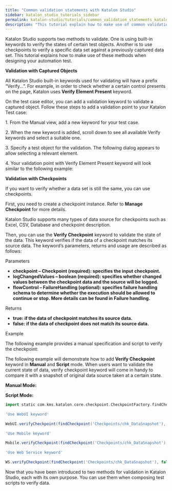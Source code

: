 ```yaml
---
title: "Common validation statements with Katalon Studio"
sidebar: katalon_studio_tutorials_sidebar
permalink: katalon-studio/tutorials/common_validation_statements_katalon_studio.html
description: "This tutorial explain how to make use of common validation methods when designing your automation test with Katalon Studio."
---
```

Katalon Studio supports two methods to validate. One is using built-in keywords to verify the states of certain test objects. Another is to use checkpoints to verify a specific data set against a previously captured data set. This tutorial explains how to make use of these methods when designing your automation test.

**Validation with Captured Objects**

All Katalon Studio built-in keywords used for validating will have a prefix “Verify…”. For example, in order to check whether a certain control presents on the page, Katalon uses **Verify Element Present** keyword.

On the test case editor, you can add a validation keyword to validate a captured object. Follow these steps to add a validation point to your Katalon Test case:

1\. From the Manual view, add a new keyword for your test case.

2\. When the new keyword is added, scroll down to see all available Verify keywords and select a suitable one.

3\. Specify a test object for the validation. The following dialog appears to allow selecting a relevant element.

4\. Your validation point with Verify Element Present keyword will look similar to the following example:

**Validation with Checkpoints**

If you want to verify whether a data set is still the same, you can use checkpoints.

First, you need to create a checkpoint instance. Refer to **Manage Checkpoint** for more details.

Katalon Studio supports many types of data source for checkpoints such as Excel, CSV, Database and checkpoint description.

Then, you can use the **Verify Checkpoint** keyword to validate the state of the data. This keyword verifies if the data of a checkpoint matches its source data. The keyword’s parameters, returns and usage are described as follows:

Parameters

*   **checkpoint – Checkpoint (required): specifies the input checkpoint.**
*   **logChangedValues – boolean (required): specifies whether changed values between the checkpoint data and the source will be logged.**
*   **flowControl – FailureHandling (optional): specifies failure handling schema to determine whether the execution should be allowed to continue or stop. More details can be found in **Failure handling**.**

Returns

*   **true: if the data of checkpoint matches its source data.**
*   **false: if the data of checkpoint does not match its source data.**

Example

The following example provides a manual specification and script to verify the checkpoint:

The following example will demonstrate how to add **Verify Checkpoint** keyword in **Manual** and **Script** mode. When users want to validate the current state of data, verify checkpoint keyword will come in handy to compare it with a snapshot of original data source taken at a certain state.

**Manual Mode:**

**Script Mode:**

```groovy
import static com.kms.katalon.core.checkpoint.CheckpointFactory.findCheckpoint
 
'Use WebUI keyword'
 
WebUI.verifyCheckpoint(findCheckpoint('Checkpoints/chk_DataSnapshot'), false)
 
'Use Mobile keyword'
 
Mobile.verifyCheckpoint(findCheckpoint('Checkpoints/chk_DataSnapshot'), false)
 
'Use Web Service keyword'
 
WS.verifyCheckpoint(findCheckpoint('Checkpoints/chk_DataSnapshot'), false)

```

Now that you have been introduced to two methods for validation in Katalon Studio, each with its own purpose. You can use them when composing test scripts to verify data.